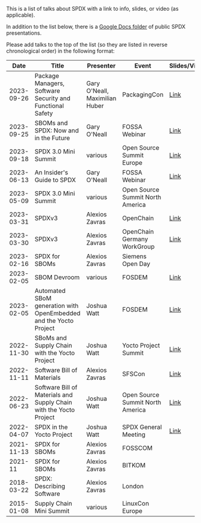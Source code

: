 This is a list of talks about SPDX with a link to info, slides, or video (as applicable). 

In addition to the list below, there is a [Google Docs folder](https://drive.google.com/drive/u/0/folders/1VUrWPp7Xk1UtXz_QGS1bLNndBxq9NVgh) of public SPDX presentations.

Please add talks to the top of the list (so they are listed in reverse chronological order) in the following format:

| Date | Title | Presenter | Event | Slides/Video |
|--|--|--|--|--|
| 2023-09-26 | Package Managers, Software Security and Functional Safety | Gary O'Neall, Maximilian Huber | PackagingCon | [Link](https://cfp.packaging-con.org/2023/talk/VGS8ZS/) |
| 2023-09-25 | SBOMs and SPDX: Now and in the Future | Gary O'Neall | FOSSA Webinar | [Link](https://docs.google.com/presentation/d/1luX6E2GXAsq2-17eY4Gn_CvVX_knrNp7XOnjnUZJbbc) |
| 2023-09-18 | SPDX 3.0 Mini Summit | various | Open Source Summit Europe | [Link](https://www.youtube.com/playlist?list=PLbzoR-pLrL6qc2MGUC1p1EYUTk7EOuB9i) |
| 2023-06-13 | An Insider's Guide to SPDX | Gary O'Neall | FOSSA Webinar | [Link](https://www.brighttalk.com/webcast/17752/584752) |
| 2023-05-09 | SPDX 3.0 Mini Summit | various | Open Source Summit North America | |
| 2023-03-31 | SPDXv3 | Alexios Zavras | OpenChain | [Link](https://www.openchainproject.org/news/2023/03/31/webinar-50) |
| 2023-03-30 | SPDXv3 | Alexios Zavras | OpenChain Germany WorkGroup | [Link](https://www.openchainproject.org/news/2023/04/28/openchain-germany-work-group-meeting-2023-03-30-recording) |
| 2023-02-16 | SPDX for SBOMs | Alexios Zavras | Siemens Open Day | |
| 2023-02-05 | SBOM Devroom | various | FOSDEM | [Link](https://fosdem.org/2023/schedule/track/software_bill_of_materials/) |
| 2023-02-05 | Automated SBoM generation with OpenEmbedded and the Yocto Project | Joshua Watt | FOSDEM | [Link](https://youtu.be/Q5UQUM6zxVU) |
| 2022-11-30 | SBoMs and Supply Chain with the Yocto Project | Joshua Watt | Yocto Project Summit | [Link](https://youtu.be/h6PRf4zxnR4) |
| 2022-11-11 | Software Bill of Materials | Alexios Zavras | SFSCon | [Link](https://www.sfscon.it/talks/software-bills-of-materials-sbom/) |
| 2022-06-23 | Software Bill of Materials and Supply Chain with the Yocto Project | Joshua Watt | Open Source Summit North America | [Link](https://youtu.be/6zms_qGmVqg) |
| 2022-04-07 | SPDX in the Yocto Project | Joshua Watt | SPDX General Meeting | [Link](https://youtu.be/8X5PWa7A6pY) |
| 2021-11-13 | SPDX for SBOMs | Alexios Zavras | FOSSCOM  | |
| 2021-11  | SPDX for SBOMs | Alexios Zavras | BITKOM | |
| 2018-03-22 | SPDX: Describing Software | Alexios Zavras | London | |
| 2015-01-08 | Supply Chain Mini Summit | various | LinuxCon Europe | |

